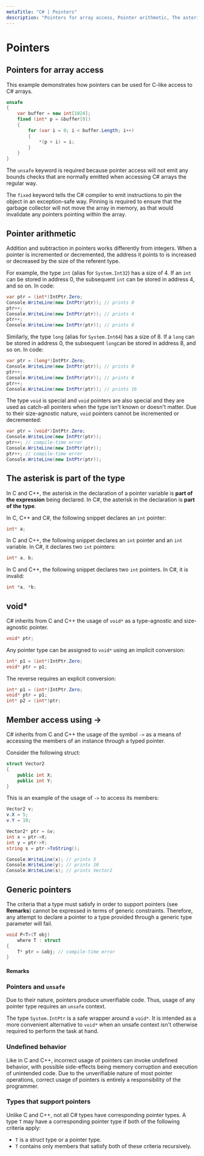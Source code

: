 ```yaml
---
metaTitle: "C# | Pointers"
description: "Pointers for array access, Pointer arithmetic, The asterisk is part of the type, void*, Member access using ->, Generic pointers"
---
```


# Pointers



## Pointers for array access


This example demonstrates how pointers can be used for C-like access to C# arrays.

```cs
unsafe
{
    var buffer = new int[1024];
    fixed (int* p = &buffer[0])
    {
        for (var i = 0; i < buffer.Length; i++)
        {
            *(p + i) = i;
        }
    }
}

```

The `unsafe` keyword is required because pointer access will not emit any bounds checks that are normally emitted when accessing C# arrays the regular way.

The `fixed` keyword tells the C# compiler to emit instructions to pin the object in an exception-safe way. Pinning is required to ensure that the garbage collector will not move the array in memory, as that would invalidate any pointers pointing within the array.



## Pointer arithmetic


Addition and subtraction in pointers works differently from integers. When a pointer is incremented or decremented, the address it points to is increased or decreased by the size of the referent type.

For example, the type `int` (alias for `System.Int32`) has a size of 4. If an `int` can be stored in address 0, the subsequent `int` can be stored in address 4, and so on. In code:

```cs
var ptr = (int*)IntPtr.Zero;
Console.WriteLine(new IntPtr(ptr)); // prints 0
ptr++;
Console.WriteLine(new IntPtr(ptr)); // prints 4
ptr++;
Console.WriteLine(new IntPtr(ptr)); // prints 8

```

Similarly, the type `long` (alias for `System.Int64`) has a size of 8. If a `long` can be stored in address 0, the subsequent `long`can be stored in address 8, and so on. In code:

```cs
var ptr = (long*)IntPtr.Zero;
Console.WriteLine(new IntPtr(ptr)); // prints 0
ptr++;
Console.WriteLine(new IntPtr(ptr)); // prints 8
ptr++;
Console.WriteLine(new IntPtr(ptr)); // prints 16

```

The type `void` is special and `void` pointers are also special and they are used as catch-all pointers when the type isn't known or doesn't matter. Due to their size-agnostic nature, `void` pointers cannot be incremented or decremented:

```cs
var ptr = (void*)IntPtr.Zero;
Console.WriteLine(new IntPtr(ptr));
ptr++; // compile-time error
Console.WriteLine(new IntPtr(ptr));
ptr++; // compile-time error
Console.WriteLine(new IntPtr(ptr));

```



## The asterisk is part of the type


In C and C++, the asterisk in the declaration of a pointer variable is **part of the expression** being declared. In C#, the asterisk in the declaration is **part of the type**.

In C, C++ and C#, the following snippet declares an `int` pointer:

```cs
int* a;

```

In C and C++, the following snippet declares an `int` pointer and an `int` variable. In C#, it declares two `int` pointers:

```cs
int* a, b; 

```

In C and C++, the following snippet declares two `int` pointers. In C#, it is invalid:

```cs
int *a, *b;

```



## void*


C# inherits from C and C++ the usage of `void*` as a type-agnostic and size-agnostic pointer.

```cs
void* ptr;

```

Any pointer type can be assigned to `void*` using an implicit conversion:

```cs
int* p1 = (int*)IntPtr.Zero;
void* ptr = p1;

```

The reverse requires an explicit conversion:

```cs
int* p1 = (int*)IntPtr.Zero;
void* ptr = p1;
int* p2 = (int*)ptr;

```



## Member access using ->


C# inherits from C and C++ the usage of the symbol `->` as a means of accessing the members of an instance through a typed pointer.

Consider the following struct:

```cs
struct Vector2
{
    public int X;
    public int Y;
}

```

This is an example of the usage of `->` to access its members:

```cs
Vector2 v;
v.X = 5;
v.Y = 10;

Vector2* ptr = &v;
int x = ptr->X;
int y = ptr->Y;
string s = ptr->ToString();

Console.WriteLine(x); // prints 5
Console.WriteLine(y); // prints 10
Console.WriteLine(s); // prints Vector2

```



## Generic pointers


The criteria that a type must satisfy in order to support pointers (see **Remarks**) cannot be expressed in terms of generic constraints. Therefore, any attempt to declare a pointer to a type provided through a generic type parameter will fail.

```cs
void P<T>(T obj) 
    where T : struct
{
    T* ptr = &obj; // compile-time error
}

```



#### Remarks


### Pointers and `unsafe`

Due to their nature, pointers produce unverifiable code. Thus, usage of any pointer type requires an `unsafe` context.

The type `System.IntPtr` is a safe wrapper around a `void*`. It is intended as a more convenient alternative to `void*` when an unsafe context isn't otherwise required to perform the task at hand.

### Undefined behavior

Like in C and C++, incorrect usage of pointers can invoke undefined behavior, with possible side-effects being memory corruption and execution of unintended code. Due to the unverifiable nature of most pointer operations, correct usage of pointers is entirely a responsibility of the programmer.

### Types that support pointers

Unlike C and C++, not all C# types have corresponding pointer types. A type `T` may have a corresponding pointer type if both of the following criteria apply:

- `T` is a struct type or a pointer type.
- `T` contains only members that satisfy both of these criteria recursively.

